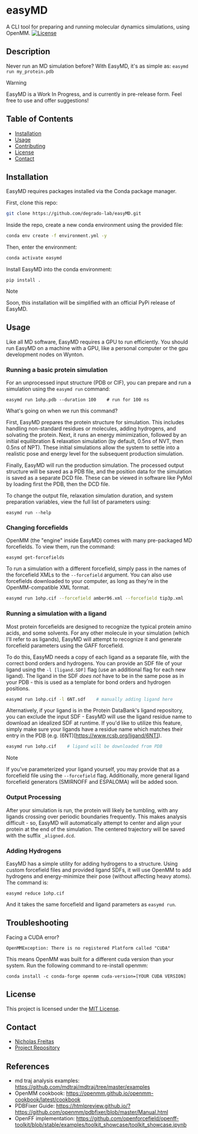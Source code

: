 # easyMD
A CLI tool for preparing and running molecular dynamics simulations, using OpenMM.
[![License](https://img.shields.io/badge/license-MIT-blue.svg)](LICENSE)

## Description

Never run an MD simulation before? With EasyMD, it's as simple as:
```easymd run my_protein.pdb ```

> [!WARNING]  
> EasyMD is a Work In Progress, and is currently in pre-release form. Feel free to use and offer suggestions!

## Table of Contents

- [Installation](#installation)
- [Usage](#usage)
- [Contributing](#contributing)
- [License](#license)
- [Contact](#contact)

## Installation
EasyMD requires packages installed via the Conda package manager. 

First, clone this repo:
```bash
git clone https://github.com/degrado-lab/easyMD.git
```

Inside the repo, create a new conda environment using the provided file:
```bash
conda env create -f environment.yml -y
```

Then, enter the environment:
```bash
conda activate easymd
```

Install EasyMD into the conda environment:
```
pip install .
```

> [!NOTE]  
> Soon, this installation will be simplified with an official PyPi release of EasyMD.

## Usage
Like all MD software, EasyMD requires a GPU to run efficiently. You should run EasyMD on a machine with a GPU, like a personal computer or the gpu development nodes on Wynton.

### Running a basic protein simulation
For an unprocessed input structure (PDB or CIF), you can prepare and run a simulation using the `easymd run` command:

```easymd run 1ohp.pdb --duration 100    # run for 100 ns```

What's going on when we run this command?

First, EasyMD prepares the protein structure for simulation. This includes handling non-standard residues or molecules, adding hydrogens, and solvating the protein. Next, it runs an energy mimimization, followed by an initial equilibration & relaxation simulation (by default, 0.5ns of NVT, then 0.5ns of NPT). These initial simulations allow the system to settle into a realistic pose and energy level for the subsequent production simulation.

Finally, EasyMD will run the production simulation. The processed output structure will be saved as a PDB file, and the position data for the simulation is saved as a separate DCD file. These can be viewed in software like PyMol by loading first the PDB, then the DCD file.

To change the output file, relaxation simulation duration, and system preparation variables, view the full list of parameters using:

```easymd run --help```

### Changing forcefields
OpenMM (the "engine" inside EasyMD) comes with many pre-packaged MD forcefields. To view them, run the command:

```easymd get-forcefields```

To run a simulation with a different forcefield, simply pass in the names of the forcefield XMLs to the ```--forcefield``` argument. You can also use forcefields downloaded to your computer, as long as they're in the OpenMM-compatible XML format.

```bash
easymd run 1ohp.cif --forcefield amber96.xml --forcefield tip3p.xml    # Use Amber96, with tip3p water
```

### Running a simulation with a ligand
Most protein forcefields are designed to recognize the typical protein amino acids, and some solvents. For any other molecule in your simulation (which I'll refer to as ligands), EasyMD will attempt to recognize it and generate forcefield parameters using the GAFF forcefield.

To do this, EasyMD needs a copy of each ligand as a separate file, with the correct bond orders and hydrogens. You can provide an SDF file of your ligand using the `-l [ligand.SDF]` flag (use an additional flag for each new ligand). The ligand in the SDF _does not_ have to be in the same pose as in your PDB - this is used as a template for bond orders and hydrogen positions.

```bash
easymd run 1ohp.cif -l 6NT.sdf    # manually adding ligand here
```

Alternatively, if your ligand is in the Protein DataBank's ligand repository, you can exclude the input SDF - EasyMD will use the ligand residue name to download an idealized SDF at runtime. If you'd like to utilize this feature, simply make sure your ligands have a residue name which matches their entry in the PDB (e.g. (6NT)[https://www.rcsb.org/ligand/6NT]).

```bash
easymd run 1ohp.cif    # ligand will be downloaded from PDB
```

> [!NOTE]  
> If you've parameterized your ligand yourself, you may provide that as a forcefield file using the ```--forcefield``` flag.
> Additionally, more general ligand forcefield generators (SMIRNOFF and ESPALOMA) will be added soon.

### Output Processing
After your simulation is run, the protein will likely be tumbling, with any ligands crossing over periodic boundaries frequently. This makes analysis difficult - so, EasyMD will automatically attempt to center and align your protein at the end of the simulation.
The centered trajectory will be saved with the suffix `_aligned.dcd`.

### Adding Hydrogens
EasyMD has a simple utility for adding hydrogens to a structure. Using custom forcefield files and provided ligand SDFs, it will use OpenMM to add hydrogens and energy-minimize their pose (without affecting heavy atoms). The command is:

```easymd reduce 1ohp.cif```

And it takes the same forcefield and ligand parameters as `easymd run`.

## Troubleshooting

Facing a CUDA error? 

```OpenMMException: There is no registered Platform called "CUDA"```

This means OpenMM was built for a different cuda version than your system. Run the following command to re-install openmm:

```conda install -c conda-forge openmm cuda-version=[YOUR CUDA VERSION]```

## License

This project is licensed under the [MIT License](LICENSE).

## Contact

- [Nicholas Freitas](https://github.com/njf042)
- [Project Repository](https://github.com/degrado-lab/easyMD)

## References
- md traj analysis examples: https://github.com/mdtraj/mdtraj/tree/master/examples
- OpenMM cookbook: https://openmm.github.io/openmm-cookbook/latest/cookbook
- PDBFixer Guide: https://htmlpreview.github.io/?https://github.com/openmm/pdbfixer/blob/master/Manual.html
- OpenFF implementation: https://github.com/openforcefield/openff-toolkit/blob/stable/examples/toolkit_showcase/toolkit_showcase.ipynb

